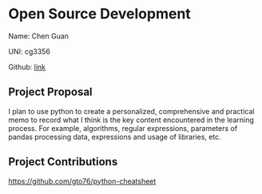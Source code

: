 # Open Source Development

Name: Chen Guan

UNI: cg3356

Github: [link](https://github.com/nehCG)


## Project Proposal
I plan to use python to create a personalized, comprehensive and practical memo 
to record what I think is the key content encountered in the learning process. 
For example, algorithms, regular expressions, parameters of pandas processing data,
expressions and usage of libraries, etc.

## Project Contributions
https://github.com/gto76/python-cheatsheet
